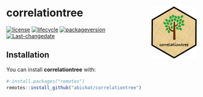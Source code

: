 
<!-- README.md is generated from README.Rmd. Please edit that file -->

# correlationtree <img src='man/figures/logo.png' align="right" height="138" />

<!-- badges: start -->

[![license](https://img.shields.io/badge/license-GPL--3-blue.svg)](https://www.gnu.org/licenses/gpl-3.0.en.html)
[![lifecycle](https://img.shields.io/badge/lifecycle-experimental-orange.svg)](https://www.tidyverse.org/lifecycle/#experimental)
[![packageversion](https://img.shields.io/badge/Package%20version-0.0.0.9003-orange.svg?style=flat-square)](commits/master)
[![Last-changedate](https://img.shields.io/badge/last%20change-2019--07--25-yellowgreen.svg)](https://github.com/abichat/correlationtree/commits/master)
<!-- badges: end -->

## Installation

You can install **correlationtree** with:

``` r
# install.packages("remotes")
remotes::install_github("abichat/correlationtree")
```

